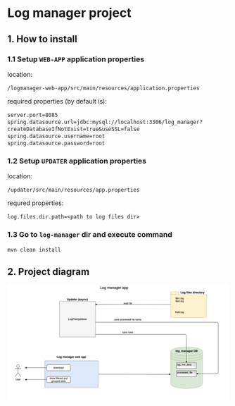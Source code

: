 # Log manager project

## 1. How to install

### 1.1 Setup `WEB-APP` application properties

location:
```
/logmanager-web-app/src/main/resources/application.properties
```

required properties (by default is):

```
server.port=8085
spring.datasource.url=jdbc:mysql://localhost:3306/log_manager?createDatabaseIfNotExist=true&useSSL=false
spring.datasource.username=root
spring.datasource.password=root
```

### 1.2 Setup `UPDATER` application properties

location:
```
/updater/src/main/resources/app.properties
```

requred properties:
```
log.files.dir.path=<path to log files dir>
```

### 1.3 Go to `log-manager` dir and execute command
```
mvn clean install
```

## 2. Project diagram

![image](Project_diagram.png)
